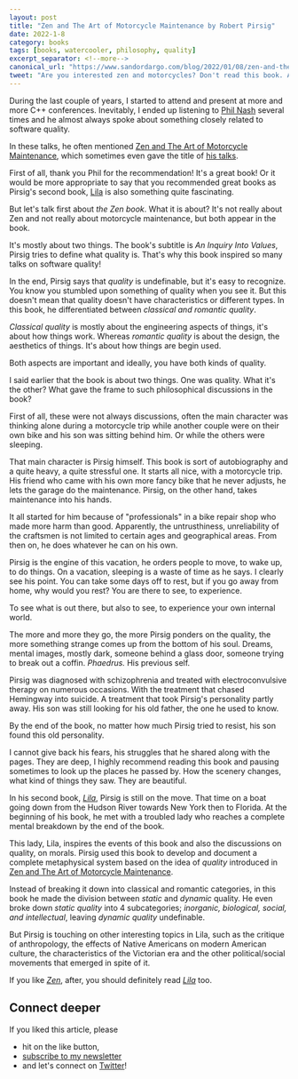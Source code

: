```yaml
---
layout: post
title: "Zen and The Art of Motorcycle Maintenance by Robert Pirsig"
date: 2022-1-8
category: books
tags: [books, watercooler, philosophy, quality]
excerpt_separator: <!--more-->
canonical_url: "https://www.sandordargo.com/blog/2022/01/08/zen-and-the-art-of-motorcycle-maintenance-by-robert-pirsig"
tweet: "Are you interested zen and motorcycles? Don't read this book. Are you interested in quality? You are the right place!"
---
```

During the last couple of years, I started to attend and present at more and more C++ conferences. Inevitably, I ended up listening to [Phil Nash](https://twitter.com/phil_nash) several times and he almost always spoke about something closely related to software quality.
<!--more-->

In these talks, he often mentioned [Zen and The Art of Motorcycle Maintenance](https://www.amazon.com/gp/product/0060839872/ref=as_li_qf_asin_il_tl?ie=UTF8&tag=sandordargo-20&creative=9325&linkCode=as2&creativeASIN=0060839872&linkId=f622df262ff53a458f90e34d9fe8a919), which sometimes even gave the title of [his talks](https://www.youtube.com/watch?v=tjnFXS10jU0&list=PLRyNF2Y6sca1IY8wvpIQ8t2gQ49ncgwkr&index=9).

First of all, thank you Phil for the recommendation! It's a great book! Or it would be more appropriate to say that you recommended great books as Pirsig's second book, [Lila](https://www.amazon.com/gp/product/0553299611/ref=as_li_qf_asin_il_tl?ie=UTF8&tag=sandordargo-20&creative=9325&linkCode=as2&creativeASIN=0553299611&linkId=5acaa4ee5c132a1dc71dbe2c18a0df48) is also something quite fascinating.

But let's talk first about *the Zen book*. What it is about? It's not really about Zen and not really about motorcycle maintenance, but both appear in the book.

It's mostly about two things. The book's subtitle is *An Inquiry Into Values*, Pirsig tries to define what quality is. That's why this book inspired so many talks on software quality!

In the end, Pirsig says that *quality* is undefinable, but it's easy to recognize. You know you stumbled upon something of quality when you see it. But this doesn't mean that quality doesn't have characteristics or different types. In this book, he differentiated between *classical and romantic quality*.

*Classical quality* is mostly about the engineering aspects of things, it's about how things work. Whereas *romantic quality* is about the design, the aesthetics of things. It's about how things are begin used.

Both aspects are important and ideally, you have both kinds of quality.

I said earlier that the book is about two things. One was quality. What it's the other? What gave the frame to such philosophical discussions in the book?

First of all, these were not always discussions, often the main character was thinking alone during a motorcycle trip while another couple were on their own bike and his son was sitting behind him. Or while the others were sleeping.

That main character is Pirsig himself. This book is sort of autobiography and a quite heavy, a quite stressful one. It starts all nice, with a motorcycle trip. His friend who came with his own more fancy bike that he never adjusts, he lets the garage do the maintenance. Pirsig, on the other hand, takes maintenance into his hands.

It all started for him because of "professionals" in a bike repair shop who made more harm than good. Apparently, the untrusthiness, unreliability of the craftsmen is not limited to certain ages and geographical areas. From then on, he does whatever he can on his own.

Pirsig is the engine of this vacation, he orders people to move, to wake up, to do things. On a vacation, sleeping is a waste of time as he says. I clearly see his point. You can take some days off to rest, but if you go away from home, why would you rest? You are there to see, to experience.

To see what is out there, but also to see, to experience your own internal world. 

The more and more they go, the more Pirsig ponders on the quality, the more something strange comes up from the bottom of his soul. Dreams, mental images, mostly dark, someone behind a glass door, someone trying to break out a coffin. *Phaedrus.* His previous self.

Pirsig was diagnosed with schizophrenia and treated with electroconvulsive therapy on numerous occasions. With the treatment that chased Hemingway into suicide. A treatment that took Pirsig's personality partly away. His son was still looking for his old father, the one he used to know.

By the end of the book, no matter how much Pirsig tried to resist, his son found this old personality.

I cannot give back his fears, his struggles that he shared along with the pages. They are deep, I highly recommend reading this book and pausing sometimes to look up the places he passed by. How the scenery changes, what kind of things they saw. They are beautiful.

In his second book, [*Lila*](https://www.amazon.com/gp/product/0553299611/ref=as_li_qf_asin_il_tl?ie=UTF8&tag=sandordargo-20&creative=9325&linkCode=as2&creativeASIN=0553299611&linkId=5acaa4ee5c132a1dc71dbe2c18a0df48), Pirsig is still on the move. That time on a boat going down from the Hudson River towards New York then to Florida. At the beginning of his book, he met with a troubled lady who reaches a complete mental breakdown by the end of the book.

This lady, Lila, inspires the events of this book and also the discussions on quality, on morals. Pirsig used this book to develop and document a complete metaphysical system based on the idea of *quality* introduced in [Zen and The Art of Motorcycle Maintenance](https://www.amazon.com/gp/product/0060839872/ref=as_li_qf_asin_il_tl?ie=UTF8&tag=sandordargo-20&creative=9325&linkCode=as2&creativeASIN=0060839872&linkId=f622df262ff53a458f90e34d9fe8a919).

Instead of breaking it down into classical and romantic categories, in this book he made the division between *static* and *dynamic* quality. He even broke down *static quality* into 4 subcategories; *inorganic, biological, social, and intellectual*, leaving *dynamic quality* undefinable.

But Pirsig is touching on other interesting topics in Lila, such as the critique of anthropology, the effects of Native Americans on modern American culture, the characteristics of the Victorian era and the other political/social movements that emerged in spite of it.

If you like [*Zen*](https://www.amazon.com/gp/product/0060839872/ref=as_li_qf_asin_il_tl?ie=UTF8&tag=sandordargo-20&creative=9325&linkCode=as2&creativeASIN=0060839872&linkId=f622df262ff53a458f90e34d9fe8a919), after, you should definitely read [*Lila*](https://www.amazon.com/gp/product/0553299611/ref=as_li_qf_asin_il_tl?ie=UTF8&tag=sandordargo-20&creative=9325&linkCode=as2&creativeASIN=0553299611&linkId=5acaa4ee5c132a1dc71dbe2c18a0df48) too.

## Connect deeper

If you liked this article, please 
- hit on the like button,  
- [subscribe to my newsletter](http://eepurl.com/gvcv1j) 
- and let's connect on [Twitter](https://twitter.com/SandorDargo)!
